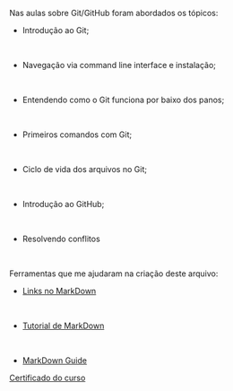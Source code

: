 Nas aulas sobre Git/GitHub foram abordados os tópicos:

- Introdução ao Git;
<br>

- Navegação via command line interface e instalação;
<br>

- Entendendo como o Git funciona por baixo dos panos;
<br>

- Primeiros comandos com Git;
<br>

- Ciclo de vida dos arquivos no Git;
<br>

- Introdução ao GitHub;
<br>

- Resolvendo conflitos
<br>

 Ferramentas que me ajudaram na criação deste arquivo:
 <br>

 - [Links no MarkDown](https://anvilproject.org/guides/content/creating-links)
 <br>

 - [Tutorial de MarkDown](https://www.markdowntutorial.com)
 <br>

 - [MarkDown Guide](https://www.markdownguide.org/getting-started/)


[Certificado do curso](https://www.dio.me/certificate/1E2DDF84)
